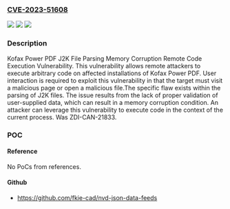 ### [CVE-2023-51608](https://cve.mitre.org/cgi-bin/cvename.cgi?name=CVE-2023-51608)
![](https://img.shields.io/static/v1?label=Product&message=Power%20PDF&color=blue)
![](https://img.shields.io/static/v1?label=Version&message=%3D%20R.47.0.0%20AutoCAD%202021%20%26%20R.47.0.0%20AutoCAD%20LT%202021%20&color=brighgreen)
![](https://img.shields.io/static/v1?label=Vulnerability&message=CWE-119%3A%20Improper%20Restriction%20of%20Operations%20within%20the%20Bounds%20of%20a%20Memory%20Buffer&color=brighgreen)

### Description

Kofax Power PDF J2K File Parsing Memory Corruption Remote Code Execution Vulnerability. This vulnerability allows remote attackers to execute arbitrary code on affected installations of Kofax Power PDF. User interaction is required to exploit this vulnerability in that the target must visit a malicious page or open a malicious file.The specific flaw exists within the parsing of J2K files. The issue results from the lack of proper validation of user-supplied data, which can result in a memory corruption condition. An attacker can leverage this vulnerability to execute code in the context of the current process. Was ZDI-CAN-21833.

### POC

#### Reference
No PoCs from references.

#### Github
- https://github.com/fkie-cad/nvd-json-data-feeds

